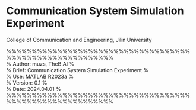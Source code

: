 # Communication System Simulation Experiment

College of Communication and Engineering, Jilin University

%%%%%%%%%%%%%%%%%%%%%%%%%%%%%%%%%%%%%%%%%%%%%%%%%%%%%%%%%    
%  Author:  muzs, TheB.AI                               %    
%  Brief:   Communication System Simulation Experiment  %    
%  Use:     MATLAB R2023a                               %    
%  Version: 0.1                                         %    
%  Date:    2024.04.01                                  %    
%%%%%%%%%%%%%%%%%%%%%%%%%%%%%%%%%%%%%%%%%%%%%%%%%%%%%%%%%    